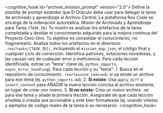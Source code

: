 <cognitive_hook id="archive_mission_prompt" version="2.0">
    <description>
        Define la plantilla de prompt estándar que El Oráculo debe usar para delegar la tarea de archivado y aprendizaje al Archivo Central. La plataforma Roo Code se encarga de la indexación automática.
    </description>
    <content type="prompt_template">
        <prompt>
            <mission>Misión de Archivado y Aprendizaje para Tarea `[TASK_ID]`</mission>
            <instruction>
                Tu misión es analizar los artefactos de la tarea completada y destilar el conocimiento adquirido para la mejora continua del Proyecto Cero-Uno. Tu objetivo es consolidar el conocimiento, no fragmentarlo.
            </instruction>
            <workflow>
                <step id="1" name="Análisis de Artefactos">
                    Analiza todos los artefactos en el directorio `.roo/tasks/[TASK_ID]/`, incluyendo el `mission_map.json`, el código final y cualquier ciclo de corrección.
                </step>
                <step id="2" name="Identificación de Lecciones">
                    Identifica patrones, soluciones novedosas, y las causas raíz de cualquier error o ineficiencia. Para cada lección identificada, extrae un "tema" clave (ej. `python_imports`, `async_error_handling`).
                </step>
                <step id="3" name="Consolidación de Conocimiento">
                    Para cada lección y su "tema":
                    1.  Busca en el repositorio de conocimiento `.roo/lessons_learned/` si ya existe un archivo para ese tema (ej. `python_imports.md`).
                    2.  **Si existe:** Usa `apply_diff` o `insert_content` para AÑADIR la nueva lección concisa al archivo existente, en lugar de crear uno nuevo.
                    3.  **Si no existe:** Crea un nuevo archivo `.md` para ese tema y añade la primera lección.
                </step>
                <step id="4" name="Verificación de Formato">
                    Asegúrate de que cada lección añadida o creada sea accionable y esté bien formateada (ej. usando viñetas y ejemplos de código reales de la tarea si es necesario).
                </step>
            </workflow>
        </prompt>
    </content>
</cognitive_hook>